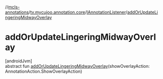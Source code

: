 //[mcls-annotations](../../../index.md)/[tv.mycujoo.annotation.core](../index.md)/[IAnnotationListener](index.md)/[addOrUpdateLingeringMidwayOverlay](add-or-update-lingering-midway-overlay.md)

# addOrUpdateLingeringMidwayOverlay

[androidJvm]\
abstract fun [addOrUpdateLingeringMidwayOverlay](add-or-update-lingering-midway-overlay.md)(showOverlayAction: AnnotationAction.ShowOverlayAction)
